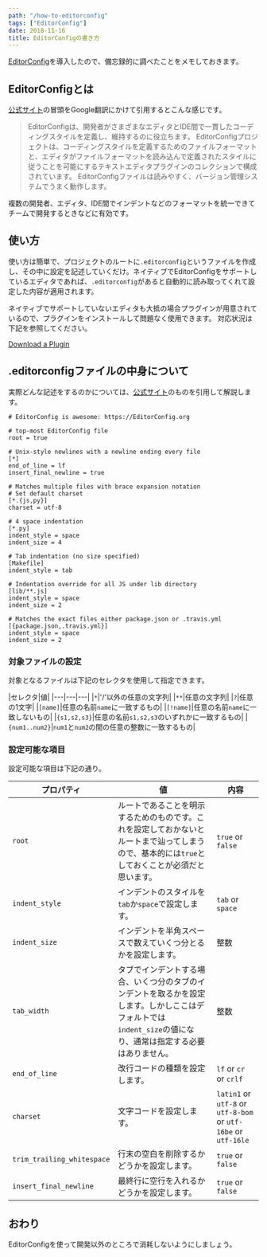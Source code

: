```yaml
---
path: "/how-to-editorconfig"
tags: ["EditorConfig"]
date: 2018-11-16
title: EditorConfigの書き方
---
```


<a href="https://editorconfig.org/" target="_blank">EditorConfig</a>を導入したので、備忘録的に調べたことをメモしておきます。

## EditorConfigとは

<a href="https://editorconfig.org/" target="_blank">公式サイト</a>の冒頭をGoogle翻訳にかけて引用するとこんな感じです。

> EditorConfigは、開発者がさまざまなエディタとIDE間で一貫したコーディングスタイルを定義し、維持するのに役立ちます。 EditorConfigプロジェクトは、コーディングスタイルを定義するためのファイルフォーマットと、エディタがファイルフォーマットを読み込んで定義されたスタイルに従うことを可能にするテキストエディタプラグインのコレクションで構成されています。 EditorConfigファイルは読みやすく、バージョン管理システムでうまく動作します。

複数の開発者、エディタ、IDE間でインデントなどのフォーマットを統一できてチームで開発するときなどに有効です。

## 使い方
使い方は簡単で、プロジェクトのルートに`.editorconfig`というファイルを作成し、その中に設定を記述していくだけ。ネイティブでEditorConfigをサポートしているエディタであれば、`.editorconfig`があると自動的に読み取ってくれて設定した内容が適用されます。

ネイティブでサポートしていないエディタも大抵の場合プラグインが用意されているので、プラグインをインストールして問題なく使用できます。
対応状況は下記を参照してください。

<a href="https://editorconfig.org/#download" taget="_blank">Download a Plugin</a>

## .editorconfigファイルの中身について
実際どんな記述をするのかについては、<a href="https://editorconfig.org/#example-file" taget="_blank">公式サイト</a>のものを引用して解説します。

```
# EditorConfig is awesome: https://EditorConfig.org

# top-most EditorConfig file
root = true

# Unix-style newlines with a newline ending every file
[*]
end_of_line = lf
insert_final_newline = true

# Matches multiple files with brace expansion notation
# Set default charset
[*.{js,py}]
charset = utf-8

# 4 space indentation
[*.py]
indent_style = space
indent_size = 4

# Tab indentation (no size specified)
[Makefile]
indent_style = tab

# Indentation override for all JS under lib directory
[lib/**.js]
indent_style = space
indent_size = 2

# Matches the exact files either package.json or .travis.yml
[{package.json,.travis.yml}]
indent_style = space
indent_size = 2
```

### 対象ファイルの設定

対象となるファイルは下記のセレクタを使用して指定できます。

|セレクタ|値|
|---|---|---|
|`*`|'/'以外の任意の文字列|
|`**`|任意の文字列|
|`?`|任意の1文字|
|`[name]`|任意の名前`name`に一致するもの|
|`[!name]`|任意の名前`name`に一致しないもの|
|`{s1,s2,s3}`|任意の名前`s1,s2,s3`のいずれかに一致するもの|
|`{num1..num2}`|`num1`と`num2`の間の任意の整数に一致するもの|

### 設定可能な項目

設定可能な項目は下記の通り。

|プロパティ|値|内容|
|---|---|---|
|`root`|ルートであることを明示するためのものです。これを設定しておかないとルートまで辿ってしまうので、基本的には`true`としておくことが必須だと思います。|`true` or `false`|
|`indent_style`|インデントのスタイルを`tab`か`space`で設定します。|`tab` or `space`|
|`indent_size`|インデントを半角スペースで数えていくつ分とるかを設定します。|整数|
|`tab_width`|タブでインデントする場合、いくつ分のタブのインデントを取るかを設定します。しかしここはデフォルトでは`indent_size`の値になり、通常は指定する必要はありません。|整数|
|`end_of_line`|改行コードの種類を設定します。|`lf` or `cr` or `crlf`|
|`charset`|文字コードを設定します。|`latin1` or `utf-8` or `utf-8-bom` or `utf-16be` or `utf-16le`|
|`trim_trailing_whitespace`|行末の空白を削除するかどうかを設定します。|`true` or `false`|
|`insert_final_newline`|最終行に空行を入れるかどうかを設定します。|`true` or `false`|


## おわり
EditorConfigを使って開発以外のところで消耗しないようにしましょう。